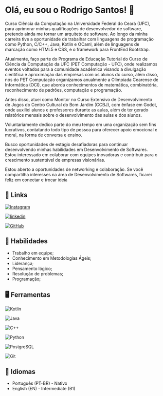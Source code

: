 
# Olá, eu sou o Rodrigo Santos! 👋

Curso Ciência da Computação na Universidade Federal do Ceará (UFC), para aprimorar minhas qualificações de desenvolvedor de software, pretendo ainda me tornar um arquiteto de software. Ao longo da minha carreira tive  a oportunidade de trabalhar com linguagens de programação como Python, C/C++, Java, Kotlin e OCaml, além de linguagens de marcação como HTML5 e CSS, e o framework para FrontEnd Bootstrap.

Atualmente, faço parte do Programa de Educação Tutorial do Curso de Ciência da Computação da UFC (PET Computação - UFC), onde realizamos eventos voltados para a comunidade acadêmica visando a divulgação científica e aproximação das empresas com os alunos do curso, além disso, nós do PET Computação organizamos anualmente a Olimpíada Cearense de Informática (OCI), que aborda conhecimentos de matemática, combinatória, reconhecimento de padrões, computação e programação.

Antes disso, atuei como Monitor no Curso Extensivo de Desenvolvimento de Jogos do Centro Cultural do Bom Jardim (CCBJ), com ênfase em Godot, onde auxiliei alunos e professores durante as aulas, além de ter gerado relatórios mensais sobre o desenvolvimento das aulas e dos alunos.

Voluntariamente dedico parte do meu tempo em uma organização sem fins lucrativos, contatando todo tipo de pessoa para oferecer apoio emocional e moral, na forma de conversa e ensino.

Busco oportunidades de estágio desafiadoras para continuar desenvolvendo minhas habilidades em Desenvolvimento de Softwares. Estou interessado em colaborar com equipes inovadoras e contribuir para o crescimento sustentável de empresas visionárias.

Estou aberto a oportunidades de networking e colaboração. Se você compartilha interesses na área de Desenvolvimento de Softwares, ficarei feliz em conectar e trocar ideia


## 🔗 Links
[![Instagram](https://img.shields.io/badge/-Instagram-%23E4405F?style=for-the-badge&logo=instagram&logoColor=white)](https://www.instagram.com/rdrigrs/)

[![linkedin](https://img.shields.io/badge/linkedin-0A66C2?style=for-the-badge&logo=linkedin&logoColor=white)](https://www.linkedin.com/in/rrsantos2004/)

[![GitHub](https://img.shields.io/badge/GitHub-100000?style=for-the-badge&logo=github&logoColor=white)](https://github.com/R0dr1g0RS)


## 🧠 Habilidades

- Trabalho em equipe;
- Conhecimento em Metodologias Ágeis;
- Liderança;
- Pensamento lógico;
- Resolução de problemas;
- Programação;


## 🖥 Ferramentas

![Kotlin](https://img.shields.io/badge/Kotlin-8B008B?&style=for-the-badge&logo=kotlin&logoColor=FF00FF)

![Java](https://img.shields.io/badge/java-%23ED8B00.svg?style=for-the-badge&logo=openjdk&logoColor=white)

![C++](https://img.shields.io/badge/C%2B%2B-00599C?style=for-the-badge&logo=c%2B%2B&logoColor=white)

![Python](https://img.shields.io/badge/python-3670A0?style=for-the-badge&logo=python&logoColor=ffdd54)

![PostgreSQL](https://img.shields.io/badge/PostgreSQL-blue?style=for-the-badge&logo=postgresql&logoColor=white)

![Git](https://img.shields.io/badge/GIT-E44C30?style=for-the-badge&logo=git&logoColor=white)

## 👅 Idiomas

- Português (PT-BR) - Nativo 
- English (EN) - Intermediate (B1)